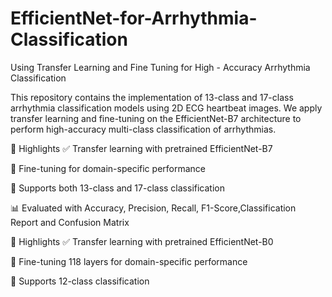# EfficientNet-for-Arrhythmia-Classification
Using Transfer Learning and Fine Tuning for High - Accuracy Arrhythmia Classification

This repository contains the implementation of 13-class and 17-class arrhythmia classification models using 2D ECG heartbeat images. 
We apply transfer learning and fine-tuning on the EfficientNet-B7 architecture to perform high-accuracy multi-class classification of arrhythmias.

🚀 Highlights
✅ Transfer learning with pretrained EfficientNet-B7

🧠 Fine-tuning for domain-specific performance

🔢 Supports both 13-class and 17-class classification

📊 Evaluated with Accuracy, Precision, Recall, F1-Score,Classification Report and Confusion Matrix

🚀 Highlights
✅ Transfer learning with pretrained EfficientNet-B0

🧠 Fine-tuning 118 layers for domain-specific performance

🔢 Supports 12-class classification
